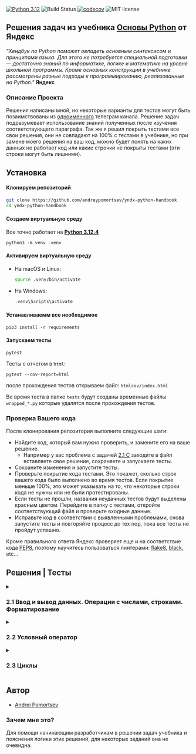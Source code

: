 [![Python 3.12](https://img.shields.io/badge/Python-3.12-green.svg)](https://shields.io/)
![Build Status](https://github.com/andreypomortsev/yndx-python-handbook/actions/workflows/ci.yml/badge.svg)
[![codecov](https://codecov.io/gh/andreypomortsev/yndx-python-handbook/branch/main/graph/badge.svg?token=WPUYVICKGT)](https://codecov.io/gh/andreypomortsev/yndx-python-handbook)
![MIT license](https://img.shields.io/badge/License-MIT-blue.svg)
## Решения задач из учебника [Основы Python](https://education.yandex.ru/handbook/python) от Яндекс

_"Хендбук по Python поможет овладеть основным синтаксисом и принципами языка. Для этого не потребуется специальной подготовки — достаточно знаний по информатике, логике и математике на уровне школьной программы. Кроме основных конструкций в учебнике рассмотрены разные подходы к программированию, реализованные на Python."_ **Яндекс**

### Описание Проекта
Решения написаны мной, но некоторые варианты для тестов могут быть позаимствованы из [одноименного](https://t.me/handbook_python) телеграм канала. Решение задач подразумевает использование знаний полученных после изучения соответствующего параграфа.
Так же я решил покрыть тестами все свои решения, они не совпадают на 100% с тестами в учебнике, но при замене моего решения на ваш код, можно будет понять на каких данных не работает код или какие строчки не покрыты тестами (эти строки могут быть лишними). 

## Установка

#### Клонируем репозиторий
```sh
git clone https://github.com/andreypomortsev/yndx-python-handbook
cd yndx-python-handbook
```
#### Создаем виртуальную среду
Все точно работает на [**Python 3.12.4**](https://www.python.org/downloads/release/python-3124/)
```
python3 -m venv .venv
```
#### Активируем виртуальную среду
   - На macOS и Linux:

     ```bash
     source .venv/bin/activate
     ```

   - На Windows:

     ```bash
     .venv\Scripts\activate
     ```
#### Устанавливаемм все необходимое

```
pip3 install -r requirements
```
#### Запускаем тесты
```
pytest
```
Тесты с отчетом в `html`:
```
pytest --cov-report=html
```
после прохождения тестов открываем файл: `htmlcov/index.html`

Во время теста в папке `tests` будут созданы временные файлы `wrapped_*.py` которые удалятся после прохождения тестов.

### Проверка Вашего кода
После клонирования репозитория выполните следующие шаги:

- Найдите код, который вам нужно проверить, и замените его на ваше решение.
    - Например у вас проблема с задачей [2.1 C](./solutions/2.1/c.py) заходите в файл вставляете свое решение, сохраняете и запускаете тесты.
- Сохраните изменения и запустите тесты.
- Проверьте покрытие кода тестами. Это покажет, сколько строк вашего кода было выполнено во время тестов. Если покрытие меньше 100%, это может указывать на то, что некоторые строки кода не нужны или не были протестированы.
- Если тесты не прошли, названия неудачных тестов будут выделены красным цветом. Перейдите в папку с тестами, откройте соответствующий файл и проверьте входные данные.
- Исправьте код в соответствии с выявленными проблемами, снова запустите тесты и повторяйте процесс до тех пор, пока все тесты не пройдут успешно.

Кроме правильного ответа Яндекс проверяет еще и на соответствие кода [PEP8](https://github.com/Searge/mipt_oop/blob/master/week_1/readme.md), поэтому научитесь пользоваться линтерами: [flake8](https://flake8.pycqa.org/en/latest/), [black](https://black.readthedocs.io/en/stable/index.html), etc...

## Решения | Тесты

<details>
<summary><h3>2.1 Ввод и вывод данных. Операции с числами, строками. Форматирование</h3></summary>
В этом параграфе для решения задач используется только пройденный материал: строки, числа и форматирование.
  
  #### [Тестовые данные для задач](./tests/data/test_data_21.py)
  
| Решение              | Тесты                |
|----------------------|----------------------|
| А. [Привет, Яндекс! ](./solutions/2.1/a.py) | [✅](./tests/2.1/test_a.py) |
| B. [Привет, всем! ](./solutions/2.1/b.py) | [✅](./tests/2.1/test_b.py) |
| C. [Излишняя автоматизация](./solutions/2.1/c.py) | [✅](./tests/2.1/test_c.py) |
| D. [Сдача](./solutions/2.1/d.py) | [✅](./tests/2.1/test_d.py) |
| E. [Магазин](./solutions/2.1/e.py) | [✅](./tests/2.1/test_e.py) |
| F. [Чек](./solutions/2.1/f.py) | [✅](./tests/2.1/test_f.py) |
| G. [Делу — время, потехе — час](./solutions/2.1/g.py) | [✅](./tests/2.1/test_g.py) |
| H. [Наказание](./solutions/2.1/h.py) | [✅](./tests/2.1/test_h.py) |
| I. [Деловая колбаса](./solutions/2.1/i.py) | [✅](./tests/2.1/test_i.py) |
| J. [Детский сад — штаны на лямках](./solutions/2.1/j.py) | [✅](./tests/2.1/test_j.py) |
| K. [Автоматизация игры](./solutions/2.1/k.py) | [✅](./tests/2.1/test_k.py) |
| L. [Интересное сложение](./solutions/2.1/l.py) | [✅](./tests/2.1/test_l.py) |
| M. [Дед Мороз и конфеты](./solutions/2.1/m.py) | [✅](./tests/2.1/test_m.py) |
| N. [Шарики и ручки](./solutions/2.1/n.py) | [✅](./tests/2.1/test_n.py) |
| O. [В ожидании доставки](./solutions/2.1/o.py) | [✅](./tests/2.1/test_o.py) |
| P. [Доставка](./solutions/2.1/p.py) | [✅](./tests/2.1/test_p.py) |
| Q. [Ошибка кассового аппарата](./solutions/2.1/q.py) | [✅](./tests/2.1/test_q.py) |
| R. [Сдача 10](./solutions/2.1/r.py) | [✅](./tests/2.1/test_r.py) |
| S. [Украшение чека](./solutions/2.1/s.py) | [✅](./tests/2.1/test_s.py) |
| T. [Мухи отдельно, котлеты отдельно](./solutions/2.1/t.py) | [✅](./tests/2.1/test_t.py) |

</details>
<details>
<summary><h3>2.2 Условный оператор</h3></summary>
В этом параграфе для решения задач используется только пройденный материал из предыдущих параграфоф (2.1, 2.2).

  #### [Тестовые данные для задач](./tests/data/test_data_22.py)

| Решение              | Тесты                |
|----------------------|----------------------|
| А. [Просто здравствуй, просто как дела](./solutions/2.2/a22.py) | [✅](./tests/2.2/test_a22.py) |
| B. [Кто быстрее?](./solutions/2.2/b22.py) | [✅](./tests/2.2/test_b22.py) |
| C. [Кто быстрее на этот раз?](./solutions/2.2/c22.py) | [✅](./tests/2.2/test_c22.py) |
| D. [Список победителей](./solutions/2.2/d22.py) | [✅](./tests/2.2/test_d22.py) |
| E. [Яблоки](./solutions/2.2/e22.py) | [✅](./tests/2.2/test_e22.py) |
| F. [Сила прокрастинации](./solutions/2.2/f22.py) | [✅](./tests/2.2/test_f22.py) |
| G. [А роза упала на лапу Азора](./solutions/2.2/g22.py) | [✅](./tests/2.2/test_g22.py) |
| H. [Зайка — 1](./solutions/2.2/h22.py) | [✅](./tests/2.2/test_h22.py) |
| I. [Первому игроку приготовиться](./solutions/2.2/i22.py) | [✅](./tests/2.2/test_i22.py) |
| J. [Лучшая защита — шифрование](./solutions/2.2/j22.py) | [✅](./tests/2.2/test_j22.py) |
| K. [Красота спасёт мир](./solutions/2.2/k22.py) | [✅](./tests/2.2/test_k22.py) |
| L. [Музыкальный инструмент](./solutions/2.2/l22.py) | [✅](./tests/2.2/test_l22.py) |
| M. [Властелин Чисел: Братство общей цифры](./solutions/2.2/m22.py) | [✅](./tests/2.2/test_m22.py) |
| N. [Властелин Чисел: Две Башни](./solutions/2.2/n22.py) | [✅](./tests/2.2/test_n22.py) |
| O. [Властелин Чисел: Возвращение Цезаря](./solutions/2.2/o22.py) | [✅](./tests/2.2/test_o22.py) |
| P. [Легенды велогонок возвращаются: кто быстрее?](./solutions/2.2/p22.py) | [✅](./tests/2.2/test_p22.py) |
| Q. [Корень зла](./solutions/2.2/q22.py) | [✅](./tests/2.2/test_q22.py) |
| R. [Территория зла](./solutions/2.2/r22.py) | [✅](./tests/2.2/test_r22.py) |
| S. [Автоматизация безопасности](./solutions/2.2/s22.py) | [✅](./tests/2.2/test_s22.py) |
| T. [Зайка — 2](./solutions/2.2/t22.py) | [✅](./tests/2.2/test_t22.py) |

</details>

<details>
<summary><h3>2.3 Циклы</h3></summary>
В этом параграфе для решения задач используется только пройденный материал из предыдущих параграфоф (2.1 - 2.3).

  #### [Тестовые данные для задач](./tests/data/test_data_23.py)

| Решение              | Тесты                |
|----------------------|----------------------|
| А. [Раз, два, три! Ёлочка, гори!](./solutions/2.3/a23.py) | [❌](./tests/2.3/test_a23.py) |
| B. [Зайка — 3](./solutions/2.3/b23.py) | [❌](./tests/2.3/test_b23.py) |
| C. [Считалочка](./solutions/2.3/c23.py) | [❌](./tests/2.3/test_c23.py) |
| D. [Считалочка 2.0](./solutions/2.3/d23.py) | [❌](./tests/2.3/test_d23.py) |
| E. [Внимание! Акция!](./solutions/2.3/e23.py) | [❌](./tests/2.3/test_e23.py) |
| F. [НОД](./solutions/2.3/f23.py) | [❌](./tests/2.3/test_f23.py) |
| G. [НОК](./solutions/2.3/g23.py) | [❌](./tests/2.3/test_g23.py) |
| H. [Излишняя автоматизация 2.0](./solutions/2.3/h23.py) | [❌](./tests/2.3/test_h23.py) |
| I. [Факториал](./solutions/2.3/i23.py) | [❌](./tests/2.3/test_i23.py) |
| J. [Маршрут построен](./solutions/2.3/j23.py) | [❌](./tests/2.3/test_j23.py) |
| K. [Цифровая сумма](./solutions/2.3/k23.py) | [❌](./tests/2.3/test_k23.py) |
| L. [Сильная цифра](./solutions/2.3/l23.py) | [❌](./tests/2.3/test_l23.py) |
| M. [Первому игроку приготовиться 2.0](./solutions/2.3/m23.py) | [❌](./tests/2.3/test_m23.py) |
| N. [Простая задача](./solutions/2.3/n23.py) | [❌](./tests/2.3/test_n23.py) |
| O. [Зайка - 4](./solutions/2.3/o23.py) | [❌](./tests/2.3/test_o23.py) |
| P. [А роза упала на лапу Азора 2.0](./solutions/2.3/p23.py) | [❌](./tests/2.3/test_p23.py) |
| Q. [Чётная чистота](./solutions/2.3/q23.py) | [❌](./tests/2.3/test_q23.py) |
| R. [Простая задача 2.0](./solutions/2.3/r23.py) | [❌](./tests/2.3/test_r23.py) |
| S. [Игра в «Угадайку»](./solutions/2.3/s23.py) | [❌](./tests/2.3/test_s23.py) |
| T. [Хайпанём немножечко!](./solutions/2.3/t23.py) | [❌](./tests/2.3/test_t23.py) |

</details>

## Автор

- [Andrei Pomortsev](https://www.linkedin.com/in/andreypomortsev/)

### Зачем мне это?
Для помощи начинающим разработчикам в решении задач учебника и пояснения логики этих решений, для некоторых заданий она не очевидна.
